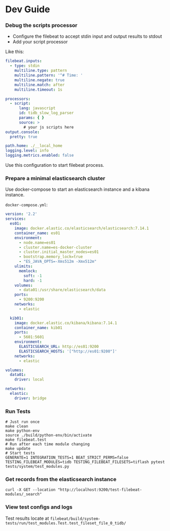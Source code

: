 # Dev Guide

### Debug the scripts processor

- Configure the filebeat to accept stdin input and output results to stdout
- Add your script processor

Like this:

```yaml
filebeat.inputs:
  - type: stdin
    multiline.type: pattern
    multiline.pattern: '^# Time: '
    multiline.negate: true
    multiline.match: after
    multiline.timeout: 1s

processors:
  - script:
      lang: javascript
      id: tidb_slow_log_parser
      params: { }
      source: >
        # your js scripts here
output.console:
  pretty: true

path.home: ./__local_home
logging.level: info
logging.metrics.enabled: false
```

Use this configuration to start filebeat process.

### Prepare a minimal elasticsearch cluster

Use docker-compose to start an elasticsearch instance and a kibana instance.

`docker-compose.yml`:

```yaml
version: '2.2'
services:
  es01:
    image: docker.elastic.co/elasticsearch/elasticsearch:7.14.1
    container_name: es01
    environment:
      - node.name=es01
      - cluster.name=es-docker-cluster
      - cluster.initial_master_nodes=es01
      - bootstrap.memory_lock=true
      - "ES_JAVA_OPTS=-Xms512m -Xmx512m"
    ulimits:
      memlock:
        soft: -1
        hard: -1
    volumes:
      - data01:/usr/share/elasticsearch/data
    ports:
      - 9200:9200
    networks:
      - elastic

  kib01:
    image: docker.elastic.co/kibana/kibana:7.14.1
    container_name: kib01
    ports:
      - 5601:5601
    environment:
      ELASTICSEARCH_URL: http://es01:9200
      ELASTICSEARCH_HOSTS: '["http://es01:9200"]'
    networks:
      - elastic

volumes:
  data01:
    driver: local

networks:
  elastic:
    driver: bridge
```

### Run Tests

```shell
# Just run once
make clean
make python-env
source ./build/python-env/bin/activate
make filebeat.test
# Run after each time module changing
make update
# Start tests
GENERATE=1 INTEGRATION_TESTS=1 BEAT_STRICT_PERMS=false TESTING_FILEBEAT_MODULES=tidb TESTING_FILEBEAT_FILESETS=tiflash pytest tests/system/test_modules.py
```

### Get records from the elasticsearch instance

```shell
curl -X GET --location "http://localhost:9200/test-filebeat-modules/_search"
```

### View test configs and logs

Test results locate at `filebeat/build/system-tests/run/test_modules.Test.test_fileset_file_0_tidb/`
